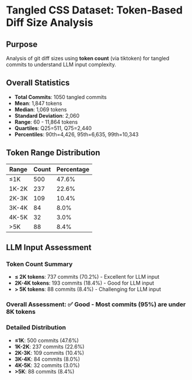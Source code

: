 # Tangled CSS Dataset: Token-Based Diff Size Analysis

## Purpose
Analysis of git diff sizes using **token count** (via tiktoken) for tangled commits to understand LLM input complexity.

## Overall Statistics

- **Total Commits**: 1050 tangled commits
- **Mean**: 1,847 tokens
- **Median**: 1,069 tokens
- **Standard Deviation**: 2,060
- **Range**: 60 - 11,864 tokens
- **Quartiles**: Q25=511, Q75=2,440
- **Percentiles**: 90th=4,426, 95th=6,635, 99th=10,343

## Token Range Distribution

| Range | Count | Percentage |
|-------|-------|------------|
| ≤1K | 500 | 47.6% |
| 1K-2K | 237 | 22.6% |
| 2K-3K | 109 | 10.4% |
| 3K-4K | 84 | 8.0% |
| 4K-5K | 32 | 3.0% |
| >5K | 88 | 8.4% |

## LLM Input Assessment

### Token Count Summary
- **≤ 2K tokens**: 737 commits (70.2%) - Excellent for LLM input
- **2K-4K tokens**: 193 commits (18.4%) - Good for LLM input
- **> 5K tokens**: 88 commits (8.4%) - Challenging for LLM input

### Overall Assessment: ✅ **Good** - Most commits (95%) are under 8K tokens

### Detailed Distribution
- **≤1K**: 500 commits (47.6%)
- **1K-2K**: 237 commits (22.6%)
- **2K-3K**: 109 commits (10.4%)
- **3K-4K**: 84 commits (8.0%)
- **4K-5K**: 32 commits (3.0%)
- **>5K**: 88 commits (8.4%)
